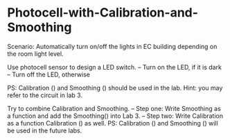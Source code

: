 # Photocell-with-Calibration-and-Smoothing
Scenario: Automatically turn on/off the lights in EC building depending on the room light level.

Use photocell sensor to design a LED switch.
– Turn on the LED, if it is dark
– Turn off the LED, otherwise

PS: Calibration () and Smoothing () should be used in the lab.
Hint: you may refer to the circuit in lab 3.

Try to combine Calibration and Smoothing.
– Step one: Write Smoothing as a function and add
the Smoothing() into Lab 3.
– Step two: Write Calibration as a function
Calibration () as well.
PS: Calibration () and Smoothing () will be used in
the future labs.
